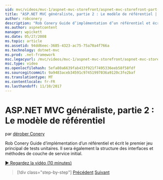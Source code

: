 ```yaml
---
uid: mvc/videos/mvc-1/aspnet-mvc-storefront/aspnet-mvc-storefront-part-2-the-repository-pattern
title: "ASP.NET MVC généraliste, partie 2 : Le modèle de référentiel | Documents Microsoft"
author: robconery
description: "Rob Conery Guide d’implémentation d’un référentiel et écrit le premier jeu principal de tests unitaires. Il sera également la structure de la méthode de couche de service initial..."
ms.author: aspnetcontent
manager: wpickett
ms.date: 05/27/2008
ms.topic: article
ms.assetid: 94dd6eec-3685-4323-ac75-75a70a4f766a
ms.technology: dotnet-mvc
ms.prod: .net-framework
msc.legacyurl: /mvc/videos/mvc-1/aspnet-mvc-storefront/aspnet-mvc-storefront-part-2-the-repository-pattern
msc.type: video
ms.openlocfilehash: 5efa80a6639fab433f921f7495336eeb58f58fdf
ms.sourcegitcommit: 9a9483aceb34591c97451997036a9120c3fe2baf
ms.translationtype: MT
ms.contentlocale: fr-FR
ms.lasthandoff: 11/10/2017
---
```

<a name="aspnet-mvc-storefront-part-2-the-repository-pattern"></a>ASP.NET MVC généraliste, partie 2 : Le modèle de référentiel
====================
par [dérober Conery](https://github.com/robconery)

Rob Conery Guide d’implémentation d’un référentiel et écrit le premier jeu principal de tests unitaires. Il sera également la structure des interfaces et méthodes de couche de service initial.

[&#9654; Regardez la vidéo (10 minutes)](https://channel9.msdn.com/Blogs/ASP-NET-Site-Videos/aspnet-mvc-storefront-part-2-the-repository-pattern)

>[!div class="step-by-step"]
[Précédent](aspnet-mvc-storefront-part-1-architectural-discussion-and-overview.md)
[Suivant](aspnet-mvc-storefront-part-3-pipes-and-filters.md)
